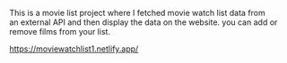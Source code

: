 This is a movie list project where I fetched movie watch list data from          
an external API and then display the data on the website. you can add or remove films from your list.                                                     
 
https://moviewatchlist1.netlify.app/      

